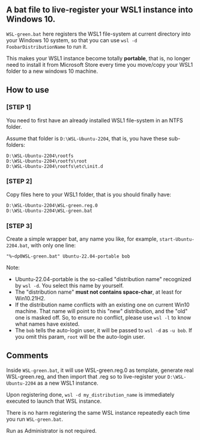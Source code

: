 ## A bat file to live-register your WSL1 instance into Windows 10.

`WSL-green.bat` here registers the WSL1 file-system at current directory into your 
Windows 10 system, so that you can use `wsl -d FoobarDistributionName` to run it. 

This makes your WSL1 instance become totally **portable**, that is, no longer 
need to install it from Microsoft Store every time you move/copy your WSL1 folder 
to a new windows 10 machine.

## How to use

### [STEP 1] 

You need to first have an already installed WSL1 file-system in an NTFS folder.

Assume that folder is `D:\WSL-Ubuntu-2204`, that is, you have these sub-folders:

	D:\WSL-Ubuntu-2204\rootfs
	D:\WSL-Ubuntu-2204\rootfs\root
	D:\WSL-Ubuntu-2204\rootfs\etc\init.d
	
### [STEP 2]

Copy files here to your WSL1 folder, that is you should finally have:

	D:\WSL-Ubuntu-2204\WSL-green.reg.0
	D:\WSL-Ubuntu-2204\WSL-green.bat

### [STEP 3]

Create a simple wrapper bat, any name you like, for example, `start-Ubuntu-2204.bat`, 
with only one line:

	"%~dp0WSL-green.bat" Ubuntu-22.04-portable bob

Note:

* Ubuntu-22.04-portable is the so-called "distribution name" recognized by `wsl -d`.
  You select this name by yourself.
* The "distribution name" **must not contains space-char**, at least for Win10.21H2.
* If the distribution name conflicts with an existing one on current Win10 machine. 
  That name will point to this "new" distribution, and the "old" one is masked off.
  So, to ensure no conflict, please use `wsl -l` to know what names have existed.
* The `bob` tells the auto-login user, it will be passed to `wsl -d` as `-u bob`. 
  If you omit this param, `root` will be the auto-login user.

## Comments

Inside `WSL-green.bat`, it will use WSL-green.reg.0 as template, generate real 
WSL-green.reg, and then import that .reg so to live-register 
your `D:\WSL-Ubuntu-2204` as a new WSL1 instance.

Upon registering done, `wsl -d my_distribution_name` is immediately executed to launch
that WSL instance.

There is no harm registering the same WSL instance repeatedly each time you run `WSL-green.bat`.

Run as Administrator is not required.
